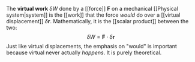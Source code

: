 The **virtual work** $\delta W$ done by a [[force]] $\mathbf{F}$ on a mechanical [[Physical system|system]] is the [[work]] that the force *would* do over a [[virtual displacement]] $\delta \mathbf{r}$. Mathematically, it is the [[scalar product]] between the two:
$$\delta W=\mathbf{F}\cdot \delta \mathbf{r}$$
Just like virtual displacements, the emphasis on "would" is important because virtual never actually *happens*. It is purely theoretical.